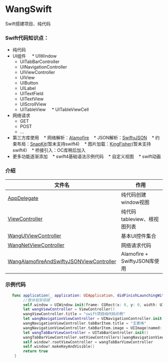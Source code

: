 # WangSwift
Swift搭建项目、纯代码

### Swift代码知识点：
* 纯代码
* UI组件
     * UIWindow
     * UITabBarController
     * UINavigationController
     * UIViewController
     * UIView
     * UIButton
     * UILabel
     * UITextField
     * UITextView
     * UIScrollView
     * UITableView
     * UITableViewCell
* 网络请求
    * GET
    * POST
    * ...
* 第三方库使用
    * 网络解析：[Alamofire](https://github.com/Alamofire/Alamofire)
    * JSON解析：[SwiftyJSON](https://github.com/SwiftyJSON/SwiftyJSON)
    * 约束布局：[SnapKit](https://github.com/SnapKit/SnapKit)(暂未支持swift4)
    * 图片加载：[KingFisher](https://github.com/onevcat/Kingfisher)(暂未支持swift4)
    * 桥接引入：OC库稍后加入
* 更多功能逐渐添加
    * swift4基础语法示例代码
    * 自定义视图
    * swift动画

### 介绍
|文件名|作用|
|---|---|
|[AppDelegate](https://github.com/wang542413041/WangSwift/blob/master/WangSwift/Code/AppDelegate.swift)|纯代码创建window视图|
|[ViewController](https://github.com/wang542413041/WangSwift/blob/master/WangSwift/Code/ViewController.swift)|纯代码tableview、根视图列表|
|[WangUIViewController](https://github.com/wang542413041/WangSwift/blob/master/WangSwift/Code/WangUIViewController.swift)|基本UI控件集合|
|[WangNetViewController](https://github.com/wang542413041/WangSwift/blob/master/WangSwift/Code/WangNetViewController.swift)|网络请求代码|
|[WangAlamofireAndSwiftyJSONViewController](https://github.com/wang542413041/WangSwift/blob/master/WangSwift/Code/WangAlamofireAndSwiftyJSONViewController.swift)|Alamofire + SwiftyJSON库使用|

### 示例代码
```Swift
   func application(_ application: UIApplication, didFinishLaunchingWithOptions launchOptions: [UIApplicationLaunchOptionsKey: Any]?) -> Bool {
        //整体框架搭建
        self.window = UIWindow.init(frame: CGRect(x: 0, y: 0, width: UIScreen.main.bounds.size.width, height: UIScreen.main.bounds.size.height))
        let wangViewController = ViewController()
        wangViewController.title = "swift项目纯代码示例"
        let wangNavigationViewController = UINavigationController.init(rootViewController: wangViewController)
        wangNavigationViewController.tabBarItem.title = "王家伟"
        wangNavigationViewController.tabBarItem.image = UIImage(named: "test")
        let wangTabBarViewController = UITabBarController.init()
        wangTabBarViewController.setViewControllers([wangNavigationViewController], animated: true)
        self.window?.rootViewController = wangTabBarViewController
        self.window?.makeKeyAndVisible()
        return true
    }
```
